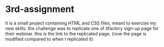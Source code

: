 # 3rd-assignment
It is a small project containing HTML and CSS files, meant to exercise my new skills.
the challenge was to replicate one of itfactory sign-up page for their webinar. 
this is the link to the replicated page. (now the page is modified compared to when I replicated it)
